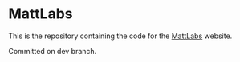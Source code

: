 # MattLabs
This is the repository containing the code for the [MattLabs](https://mattlabs.net) website.

Committed on dev branch.
